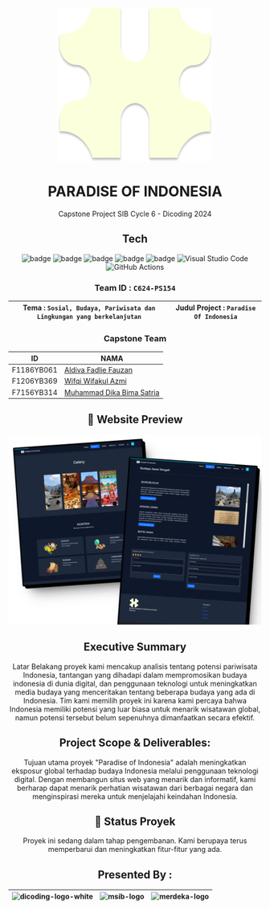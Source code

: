 <div align="center">

  <a href="https://paradise-of-indonesia.vercel.app/"><img src="./assets/img/logo-light.png" alt="icon" border="0"></a>

 
# PARADISE OF INDONESIA
Capstone Project SIB Cycle 6 - Dicoding 2024


## Tech

![badge](https://img.shields.io/badge/JavaScript-F7DF1E?style=for-the-badge&logo=javascript&logoColor=black)
![badge](https://img.shields.io/badge/HTML5-E34F26?style=for-the-badge&logo=html5&logoColor=white)
![badge](https://img.shields.io/badge/CSS3-1572B6?style=for-the-badge&logo=css3&logoColor=white)
![badge](https://img.shields.io/badge/Bootstrap-563D7C?style=for-the-badge&logo=bootstrap&logoColor=white)
![badge](https://img.shields.io/badge/Vercel-000000?style=for-the-badge&logo=vercel&logoColor=white)
![Visual Studio Code](https://img.shields.io/badge/Visual%20Studio%20Code-0078d7.svg?style=for-the-badge&logo=visual-studio-code&logoColor=white)
![GitHub Actions](https://img.shields.io/badge/github%20actions-%232671E5.svg?style=for-the-badge&logo=githubactions&logoColor=white)


### Team ID : `C624-PS154`

| Tema : `Sosial, Budaya, Pariwisata dan Lingkungan yang berkelanjutan` | Judul Project : `Paradise Of Indonesia` |
| ------------------------ | --------------------------------------- |

### Capstone Team

| ID          | NAMA                                                              |
| ----------- | ------------------------------------------------------------------|
| F1186YB061  | [Aldiva Fadlie Fauzan](https://github.com/aldivafzn)              |
| F1206YB369  | [Wifqi Wifakul Azmi](https://github.com/wifqiazmi)                |
| F7156YB314  | [Muhammad Dika Bima Satria](https://github.com/ChottaaBheem)      |


  ## :mag_right: Website Preview
<img src="./preview-image.png" alt="Preview Image"/>

## Executive Summary

Latar Belakang proyek kami mencakup analisis tentang potensi pariwisata Indonesia, tantangan yang dihadapi dalam mempromosikan budaya indonesia di dunia digital, dan penggunaan teknologi untuk meningkatkan media budaya yang menceritakan tentang beberapa budaya yang ada di Indonesia. Tim kami memilih proyek ini karena kami percaya bahwa Indonesia memiliki potensi yang luar biasa untuk menarik wisatawan global, namun potensi tersebut belum sepenuhnya dimanfaatkan secara efektif.


## Project Scope & Deliverables:

Tujuan utama proyek "Paradise of Indonesia" adalah meningkatkan eksposur global terhadap  budaya Indonesia melalui penggunaan teknologi digital. Dengan membangun situs web yang menarik dan informatif, kami berharap dapat menarik perhatian wisatawan dari berbagai negara dan menginspirasi mereka untuk menjelajahi keindahan Indonesia.

## 🚧 Status Proyek

Proyek ini sedang dalam tahap pengembanan. Kami berupaya terus memperbarui dan meningkatkan fitur-fitur yang ada.

## Presented By :

| <img src="https://i.ibb.co/xGPVFJD/dicoding-logo-white.png" height="50" alt="dicoding-logo-white" border="0"> | <img src="https://i.ibb.co/0j74xkz/msib-logo.png" height="150" alt="msib-logo" border="0"> | <img src="https://i.ibb.co/LRVcmvB/merdeka-logo.png" height="100" alt="merdeka-logo" border="0"> |
| ------------------------------------------------------------------------------------------------------------- | ------------------------------------------------------------------------------------------ | ------------------------------------------------------------------------------------------------ |

  </div>
